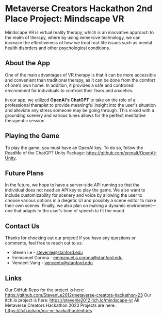 # Metaverse Creators Hackathon 2nd Place Project: Mindscape VR

Mindscape VR is virtual reality therapy, which is an innovative approach to the realm of therapy, where by using immersive technology, we can increase the effectiveness of how we treat real-life issues such as mental health disorders and other psychological conditions. 

## About the App

One of the main advantages of VR therapy is that it can be more accessible and convenient than traditional therapy, as it can be done from the comfort of one's own home. In addition, it provides a safe and controlled environment for individuals to confront their fears and anxieties.

In our app, we utilized **OpenAI's ChatGPT** to take on the role of a professional therapist to provide meaningful insight into the user's situation and alleviate any stress someone may be going through. This mixed with a grounding scenery and various tunes allows for the perfect meditative therapeutic session.

## Playing the Game

To play the game, you must have an OpenAI key. To do so, follow the ReadMe of the ChatGPT Unity Package: https://github.com/srcnalt/OpenAI-Unity.

## Future Plans

In the future, we hope to have a server-side API running so that the individual does not need an API key to play the game. We also want to include customizability for scenery and voice by allowing the user to choose various options in a diegetic UI and possibly a scene editor to make their own scenes. Finally, we also plan on making a dynamic environment—one that adapts to the user's tone of speech to fit the mood.

## Contact Us

Thanks for checking out our project! If you have any questions or comments, feel free to reach out to us:

- Steven Le - stevenle@stanford.edu
- Emmanuel Corona - emmanuel.a.corona@stanford.edu
- Vencent Vang - vencentv@stanford.edu

## Links

Our GitHub Repo for the project is here: https://github.com/StevenLe2012/metaverse-creators-hackathon-23
Our itch.io project is here: https://stevenle2012.itch.io/mindscape-vr
All Metaverse Creators Hackathon 2023 Projects are here: https://itch.io/jam/mc-vr-hackathon/entries
